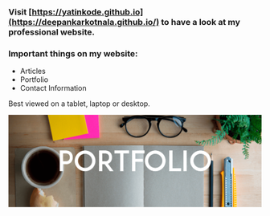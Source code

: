 ### Visit [https://yatinkode.github.io](https://deepankarkotnala.github.io/) to have a look at my professional website.

### Important things on my website:

* Articles
* Portfolio
* Contact Information

Best viewed on a tablet, laptop or desktop.

<img src="https://github.com/yatinkode/yatinkode.github.io/blob/master/images/portfolio.png"  width="900" align="left"/>
